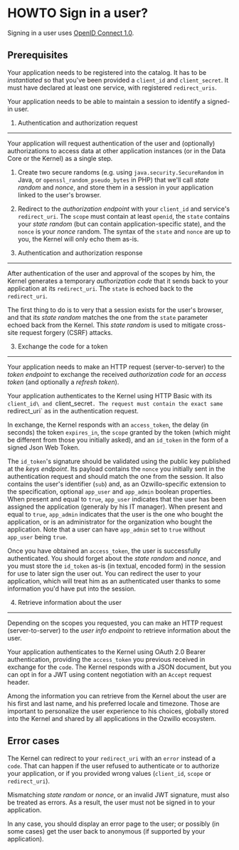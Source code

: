 HOWTO Sign in a user?
=====================

Signing in a user uses [OpenID Connect 1.0](https://openid.net/specs/openid-connect-core-1_0.html).

Prerequisites
-------------

Your application needs to be registered into the catalog.
It has to be _instantiated_ so that you've been provided a `client_id` and `client_secret`.
It must have declared at least one service, with registered `redirect_uris`.

Your application needs to be able to maintain a session to identify a signed-in user.

1. Authentication and authorization request
--------------------------------------------

Your application will request authentication of the user
and (optionally) authorizations to access data at other application instances (or in the Data Core or the Kernel)
as a single step.

1. Create two secure randoms
   (e.g. using `java.security.SecureRandom` in Java, or `openssl_random_pseudo_bytes` in PHP)
   that we'll call _state random_ and _nonce_,
   and store them in a session in your application linked to the user's browser.
2. Redirect to the _authorization endpoint_ with your `client_id` and service's `redirect_uri`.
   The `scope` must contain at least `openid`,
   the `state` contains your _state random_ (but can contain application-specific state),
   and the `nonce` is your _nonce_ random.
   The syntax of the `state` and `nonce` are up to you, the Kernel will only echo them as-is.


2. Authentication and authorization response
--------------------------------------------

After authentication of the user and approval of the scopes by him,
the Kernel generates a temporary _authorization code_ that it sends back to your application at its `redirect_uri`.
The `state` is echoed back to the `redirect_uri`.

The first thing to do is to very that a session exists for the user's browser,
and that its _state random_ matches the one from the `state` parameter echoed back from the Kernel.
This _state random_ is used to mitigate cross-site request forgery (CSRF) attacks.

3. Exchange the code for a token
--------------------------------

Your application needs to make an HTTP request (server-to-server) to the _token endpoint_
to exchange the received _authorization code_ for an _access token_ (and optionally a _refresh token_).

Your application authenticates to the Kernel using HTTP Basic with its `client_id\ and `client_secret`.
The request must contain the exact same `redirect_uri` as in the authentication request.

In exchange, the Kernel responds with an `access_token`,
the delay (in seconds) the token `expires_in`,
the `scope` granted by the token (which might be different from those you initially asked),
and an `id_token` in the form of a signed Json Web Token.

The `id_token`'s signature should be validated using the public key published at the _keys endpoint_.
Its payload contains the `nonce` you initially sent in the authentication request and should match the one from the session.
It also contains the user's identifier (`sub`) and, as an Ozwillo-specific extension to the specification,
optional `app_user` and  `app_admin` boolean properties.
When present and equal to `true`, `app_user` indicates that the user has been assigned the application (generaly by his IT manager).
When present and equal to `true`, `app_admin` indicates that the user is the one who bought the application,
or is an administrator for the organization who bought the application.
Note that a user can have `app_admin` set to `true` without `app_user` being `true`.

Once you have obtained an `access_token`, the user is successfully authenticated.
You should forget about the _state random_ and _nonce_,
and you must store the `id_token` as-is (in textual, encoded form) in the session for use to later sign the user out.
You can redirect the user to your application, which will treat him as an authenticated user thanks to some information you'd have put into the session.

4. Retrieve information about the user
--------------------------------------

Depending on the scopes you requested, you can make an HTTP request (server-to-server) to the _user info endpoint_ to retrieve information about the user.

Your application authenticates to the Kernel using OAuth 2.0 Bearer authentication, providing the `access_token` you previous received in exchange for the `code`.
The Kernel responds with a JSON document, but you can opt in for a JWT using content negotiation with an `Accept` request header.

Among the information you can retrieve from the Kernel about the user are his first and last name, and his preferred locale and timezone.
Those are important to personalize the user experience to his choices, globally stored into the Kernel and shared by all applications in the Ozwillo ecosystem.

Error cases
-----------

The Kernel can redirect to your `redirect_uri` with an `error` instead of a `code`.
That can happen if the user refused to authenticate or to authorize your application,
or if you provided wrong values (`client_id`, `scope` or `redirect_uri`).

Mismatching _state random_ or _nonce_, or an invalid JWT signature, must also be treated as errors.
As a result, the user must not be signed in to your application.

In any case, you should display an error page to the user;
or possibly (in some cases) get the user back to anonymous (if supported by your application).
